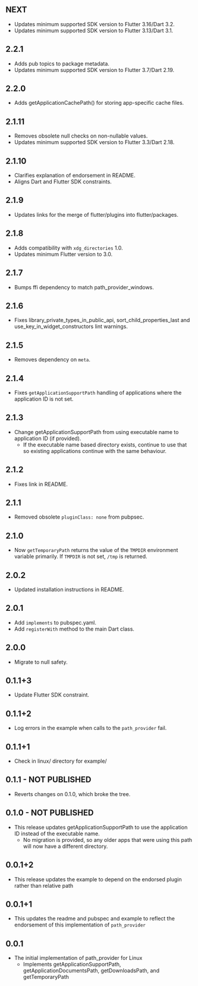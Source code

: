 ## NEXT

* Updates minimum supported SDK version to Flutter 3.16/Dart 3.2.
* Updates minimum supported SDK version to Flutter 3.13/Dart 3.1.

## 2.2.1

* Adds pub topics to package metadata.
* Updates minimum supported SDK version to Flutter 3.7/Dart 2.19.

## 2.2.0

* Adds getApplicationCachePath() for storing app-specific cache files.

## 2.1.11

* Removes obsolete null checks on non-nullable values.
* Updates minimum supported SDK version to Flutter 3.3/Dart 2.18.

## 2.1.10

* Clarifies explanation of endorsement in README.
* Aligns Dart and Flutter SDK constraints.

## 2.1.9

* Updates links for the merge of flutter/plugins into flutter/packages.

## 2.1.8

* Adds compatibility with `xdg_directories` 1.0.
* Updates minimum Flutter version to 3.0.

## 2.1.7

* Bumps ffi dependency to match path_provider_windows.

## 2.1.6

* Fixes library_private_types_in_public_api, sort_child_properties_last and use_key_in_widget_constructors
  lint warnings.

## 2.1.5

* Removes dependency on `meta`.

## 2.1.4

* Fixes `getApplicationSupportPath` handling of applications where the
  application ID is not set.

## 2.1.3

* Change getApplicationSupportPath from using executable name to application ID (if provided).
  * If the executable name based directory exists, continue to use that so existing applications continue with the same behaviour.

## 2.1.2

* Fixes link in README.

## 2.1.1

* Removed obsolete `pluginClass: none` from pubpsec.

## 2.1.0

* Now `getTemporaryPath` returns the value of the `TMPDIR` environment variable primarily. If `TMPDIR` is not set, `/tmp` is returned.

## 2.0.2

* Updated installation instructions in README.

## 2.0.1

* Add `implements` to pubspec.yaml.
* Add `registerWith` method to the main Dart class.

## 2.0.0

* Migrate to null safety.

## 0.1.1+3

* Update Flutter SDK constraint.

## 0.1.1+2

* Log errors in the example when calls to the `path_provider` fail.

## 0.1.1+1

* Check in linux/ directory for example/

## 0.1.1 - NOT PUBLISHED

* Reverts changes on 0.1.0, which broke the tree.

## 0.1.0 - NOT PUBLISHED

* This release updates getApplicationSupportPath to use the application ID instead of the executable name.
  * No migration is provided, so any older apps that were using this path will now have a different directory.

## 0.0.1+2

* This release updates the example to depend on the endorsed plugin rather than relative path

## 0.0.1+1

* This updates the readme and pubspec and example to reflect the endorsement of this implementation of `path_provider`

## 0.0.1

* The initial implementation of path\_provider for Linux
  * Implements getApplicationSupportPath, getApplicationDocumentsPath, getDownloadsPath, and getTemporaryPath
